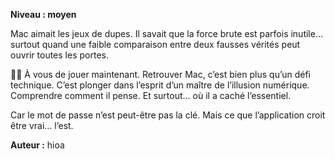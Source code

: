 **Niveau : moyen** 

Mac aimait les jeux de dupes. Il savait que la force brute est parfois inutile… surtout quand une faible comparaison entre deux fausses vérités peut ouvrir toutes les portes.

🕵️‍♂️ À vous de jouer maintenant. Retrouver Mac, c’est bien plus qu’un défi technique. C’est plonger dans l’esprit d’un maître de l’illusion numérique. Comprendre comment il pense. Et surtout… où il a caché l’essentiel.

Car le mot de passe n’est peut-être pas la clé.
Mais ce que l’application croit être vrai… l’est.


**Auteur :** hioa
